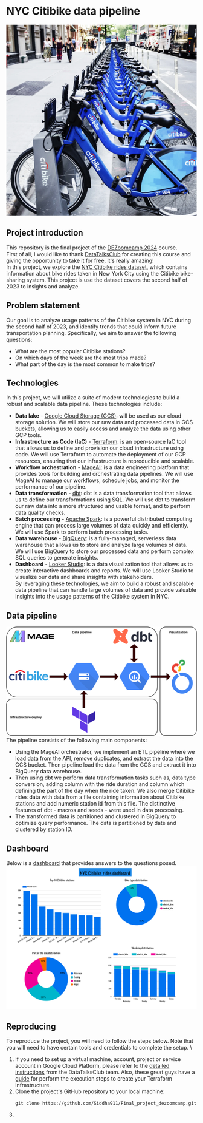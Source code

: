 # NYC Citibike data pipeline
![Alt text](images/Citibikes-NYC-916126092.webp)
## **Project introduction** 
This repository is the final project of the [DEZoomcamp 2024](https://github.com/DataTalksClub/data-engineering-zoomcamp/tree/main) course. \
First of all, I would like to thank [DataTalksClub](https://github.com/DataTalksClub) for creating this course and giving the opportunity to take it for free, it's really amazing! \
In this project, we explore the [NYC Citibike rides dataset](https://s3.amazonaws.com/tripdata/index.html), which contains information about bike rides taken in New York City using the Citibike bike-sharing system. This project is use the dataset covers the second half of 2023 to insights and analyze.
## **Problem statement**
Our goal is to analyze usage patterns of the Citibike system in NYC during the second half of 2023, and identify trends that could inform future transportation planning. Specifically, we aim to answer the following questions: 
- What are the most popular Citibike stations?
- On which days of the week are the most trips made?
- What part of the day is the most common to make trips?
## **Technologies**
In this project, we will utilize a suite of modern technologies to build a robust and scalable data pipeline. These technologies include:
- **Data lake** - [Google Cloud Storage (GCS)](https://cloud.google.com/storage): will be used as our cloud storage solution. We will store our raw data and processed data in GCS buckets, allowing us to easily access and analyze the data using other GCP tools.
- **Infrastructure as Code (IaC)** - [Terraform](https://www.terraform.io/): is an open-source IaC tool that allows us to define and provision our cloud infrastructure using code. We will use Terraform to automate the deployment of our GCP resources, ensuring that our infrastructure is reproducible and scalable.
- **Workflow orchestration** - [MageAI](https://www.mage.ai/): is a data engineering platform that provides tools for building and orchestrating data pipelines. We will use MageAI to manage our workflows, schedule jobs, and monitor the performance of our pipeline.
- **Data transformation** - [dbt](https://www.getdbt.com/): dbt is a data transformation tool that allows us to define our transformations using SQL. We will use dbt to transform our raw data into a more structured and usable format, and to perform data quality checks.
- **Batch processing** - [Apache Spark](https://spark.apache.org/): is a powerful distributed computing engine that can process large volumes of data quickly and efficiently. We will use Spark to perform batch processing tasks.
- **Data warehouse** - [BigQuery](https://cloud.google.com/bigquery): is a fully-managed, serverless data warehouse that allows us to store and analyze large volumes of data. We will use BigQuery to store our processed data and perform complex SQL queries to generate insights.
- **Dashboard** - [Looker Studio](https://lookerstudio.google.com/): is a data visualization tool that allows us to create interactive dashboards and reports. We will use Looker Studio to visualize our data and share insights with stakeholders. \
By leveraging these technologies, we aim to build a robust and scalable data pipeline that can handle large volumes of data and provide valuable insights into the usage patterns of the Citibike system in NYC.
## **Data pipeline**
![Alt text](images/pipeline.png)
The pipeline consists of the following main components:
- Using the MageAI orchestrator, we implement an ETL pipeline where we load data from the API, remove duplicates, and extract the data into the GCS bucket. Then pipeline load the data from the GCS and extract it into BigQuery data warehouse.
- Then using dbt we perform data transformation tasks such as, data type conversion, adding column with the ride duration and column which defining the part of the day when the ride taken. We also merge Citibike rides data with data from a file containing information about Citibike stations and add numeric station id from this file. The distinctive features of dbt - macros and seeds - were used in data processing.
- The transformed data is partitioned and clustered in BigQuery to optimize query performance. The data is partitioned by date and clustered by station ID.
## **Dashboard**
Below is a [dashboard](https://lookerstudio.google.com/s/hVFgIfuZ_GM) that provides answers to the questions posed. 
![Alt text](images/citibike_dashoard.png)
## **Reproducing**
To reproduce the project, you will need to follow the steps below. Note that you will need to have certain tools and credentials to complete the setup. \
  1. If you need to set up a virtual machine, account, project or service account in Google Cloud Platform, please refer to the [detailed instructions](https://github.com/DataTalksClub/data-engineering-zoomcamp/tree/main/01-docker-terraform/1_terraform_gcp) from the DataTalksClub team. Also, these great guys have a [guide](https://github.com/DataTalksClub/data-engineering-zoomcamp/tree/main/01-docker-terraform/1_terraform_gcp/terraform) for perform the execution steps to create your Terraform infrastructure.
  2. Clone the project's GitHub repository to your local machine:
     ```
     git clone https://github.com/Siddha911/Final_project_dezoomcamp.git
  3. 
